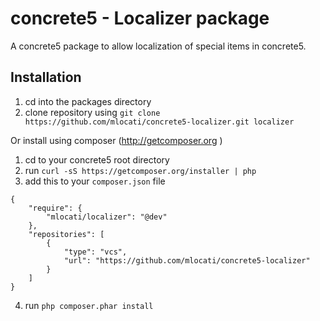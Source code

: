 concrete5 - Localizer package
=============================

A concrete5 package to allow localization of special items in concrete5.

Installation
------------

1. cd into the packages directory 
2. clone repository using `git clone https://github.com/mlocati/concrete5-localizer.git localizer`

Or install using composer (http://getcomposer.org ) 

1. cd to your concrete5 root directory
2. run `curl -sS https://getcomposer.org/installer | php`
3. add this to your `composer.json` file

````
{
    "require": {
        "mlocati/localizer": "@dev"
    },
    "repositories": [
        {
            "type": "vcs",
            "url": "https://github.com/mlocati/concrete5-localizer"
        }
    ]
}
````

4. run `php composer.phar install`
